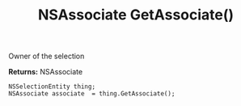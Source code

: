 ﻿---
uid: crmscript_ref_NSSelectionEntity_GetAssociate
title: NSAssociate GetAssociate()
intellisense: NSSelectionEntity.GetAssociate
keywords: NSSelectionEntity, GetAssociate
so.topic: reference
---

Owner of the selection

**Returns:** NSAssociate


```crmscript
NSSelectionEntity thing;
NSAssociate associate  = thing.GetAssociate();
```


